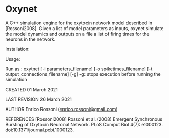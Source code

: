 # Oxynet

A C++ simulation engine for the oxytocin network model described in [Rossoni2008]. Given a list of model parameters as inputs, oxynet simulate the model 
dynamics and outputs on a file a list of firing times for the neurons in the network.

Installation:


Usage: 

Run as : 
    oxytnet [-i parameters_filename] [-o spiketimes_filename] [-t output_connections_filename] [-g]
    -g: stops execution before running the simulation

CREATED
    01 March 2021

LAST REVISION
    26 March 2021

AUTHOR
    Enrico Rossoni (enrico.rossoni@gmail.com)
    
REFERENCES
    [Rossoni2008] Rossoni et al. (2008) Emergent Synchronous Bursting of Oxytocin Neuronal Network. 
    PLoS Comput Biol 4(7): e1000123. doi:10.1371/journal.pcbi.1000123.    
